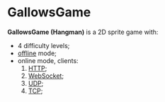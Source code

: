 # GallowsGame

**GallowsGame (Hangman)** is a 2D sprite game with:

+ 4 difficulty levels;
+ [offline](./Assets/Scripts/Gameplay/Offline/OfflineStrategy.cs) mode;
+ online mode, clients:
    1. [HTTP](./Assets/Scripts/Gameplay/Online/HttpClientStrategy.cs);
    2. [WebSocket](./Assets/Scripts/Gameplay/Online/WebSocketClientStrategy.cs);
    3. [UDP](./Assets/Scripts/Gameplay/Online/UdpClientStrategy.cs);
    4. [TCP](./Assets/Scripts/Gameplay/Online/TcpClientStrategy.cs);
